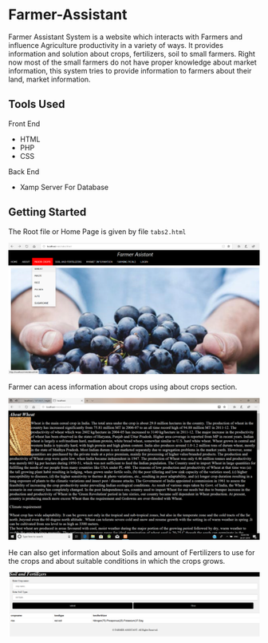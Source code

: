 # Farmer-Assistant
Farmer Assistant System is a website which interacts  with Farmers  and influence Agriculture productivity in a variety of ways. It provides information and solution about crops, fertilizers, soil  to small farmers. Right now most of the small farmers do not have proper knowledge about market information, this system tries to provide information to farmers about their land,  market information. 

## Tools Used
Front End

* HTML
* PHP
* CSS

Back End

* Xamp Server For Database

## Getting Started

The Root file or Home Page is given by file `tabs2.html`

<img src="images/Home.png" width="1000">

Farmer can acess information about crops using about crops section.

<img src="images/aboutcrops.png" width="1000">

He can also get information about Soils and amount of Fertilizers to use for the crops and about suitable conditions in which the crops grows.


<img src="images/soilandFertilizer.png" width="1000">
